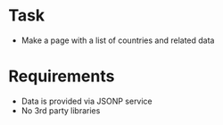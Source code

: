 # Task
* Make a page with a list of countries and related data
# Requirements
* Data is provided via JSONP service
* No 3rd party libraries
